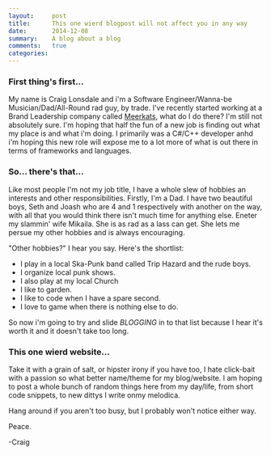 ```yaml
---
layout:     post
title:      This one wierd blogpost will not affect you in any way
date:       2014-12-08
summary:    A blog about a blog
comments:   true
categories:
---
```


### First thing's first...

My name is Craig Lonsdale and i'm a Software Engineer/Wanna-be Musician/Dad/All-Round rad guy, by trade.
I've recently started working at a Brand Leadership company called [Meerkats](ww.meerkats.com.au), what do I do there? I'm still not
absolutely sure. I'm hoping that half the fun of a new job is finding out what my place is and what i'm doing.
I primarily was a C#/C++ developer anhd i'm hoping this new role will expose me to a lot more of what is out there in terms of
frameworks and languages.

### So... there's that...
Like most people I'm not my job title, I have a whole slew of hobbies an interests and other responsibilities.
Firstly, I'm a Dad. I have two beautiful boys, Seth and Joash who are 4 and 1 respectively with another on the way, with all that you
would think there isn't much time for anything else. Eneter my slammin' wife Mikaila. She is as rad as a lass can get. She lets me
persue my other hobbies and is always encouraging.

"Other hobbies?" I hear you say. Here's the shortlist:
- I play in a local Ska-Punk band called Trip Hazard and the rude boys.
- I organize local punk shows.
- I also play at my local Church
- I like to garden.
- I like to code when I have a spare second.
- I love to game when there is nothing else to do.

So now i'm going to try and slide *BLOGGING* in to that list because I hear it's worth it and it doesn't take too long.

### This one wierd website...

Take it with a grain of salt, or hipster irony if you have too, I hate click-bait with a passion so what better name/theme for
my blog/website. I am hoping to post a whole bunch of random things here from my day/life, from short code snippets, to new dittys 
I write onmy melodica.

Hang around if you aren't too busy, but I probably won't notice either way.

Peace.

-Craig 
